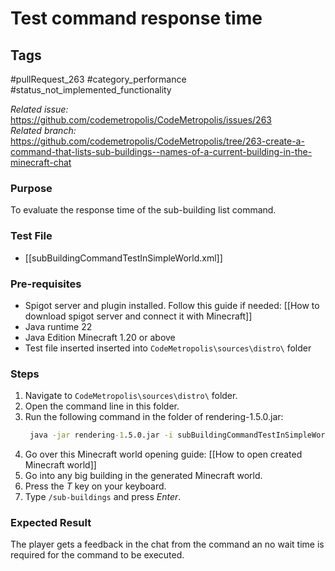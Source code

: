 # Test command response time

## Tags
#pullRequest_263 #category_performance #status_not_implemented_functionality 

_Related issue:_ https://github.com/codemetropolis/CodeMetropolis/issues/263 <br>
_Related branch:_ https://github.com/codemetropolis/CodeMetropolis/tree/263-create-a-command-that-lists-sub-buildings--names-of-a-current-building-in-the-minecraft-chat

### Purpose
To evaluate the response time of the sub-building list command.

### Test File
- [[subBuildingCommandTestInSimpleWorld.xml]]

### Pre-requisites
- Spigot server and plugin installed. Follow this guide if needed: [[How to download spigot server and connect it with Minecraft]]
- Java runtime 22
- Java Edition Minecraft 1.20 or above
- Test file inserted inserted into `CodeMetropolis\sources\distro\` folder

### Steps
1. Navigate to `CodeMetropolis\sources\distro\` folder.
2. Open the command line in this folder.
3. Run the following command in the folder of rendering-1.5.0.jar:
   ```cmd
	java -jar rendering-1.5.0.jar -i subBuildingCommandTestInSimpleWorld.xml -world world 
	```
4. Go over this Minecraft world opening guide: [[How to open created Minecraft world]]
5. Go into any big building in the generated Minecraft world.
6. Press the *T* key on your keyboard.
7. Type `/sub-buildings` and press *Enter*.

### Expected Result
The player gets a feedback in the chat from the command an no wait time is required for the command to be executed.
